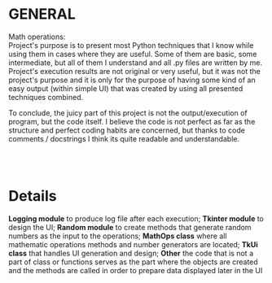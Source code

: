 # GENERAL
Math operations:</br>
Project's purpose is to present most Python techniques that I know while using them in cases where they are useful. Some of them are basic, some intermediate, but all of them
I understand and all .py files are written by me. Project's execution results are not original or very useful, but it was not the project's purpose and it is only for the purpose of having some kind of an easy output (within simple UI) that was created by using all presented techniques combined. </br>

To conclude, the juicy part of this project is not the output/execution of program, but the code itself. I believe the code is not perfect as far as the structure and
perfect coding habits are concerned, but thanks to code comments / docstrings I think its quite readable and understandable.

</br></br>

# Details
**Logging module** to produce log file after each execution;
**Tkinter module** to design the UI;
**Random module** to create methods that generate random numbers as the input to the operations;
**MathOps class** where all mathematic operations methods and number generators are located;
**TkUi class** that handles UI generation and design;
**Other** the code that is not a part of class or functions serves as the part where the objects are created and the methods are called in order to prepare data displayed later in the UI

